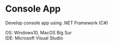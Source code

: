 # Console App
Develop console app using .NET Framework (C#)

OS: Windows10, MacOS Big Sur  
IDE: Microsoft Visual Studio
